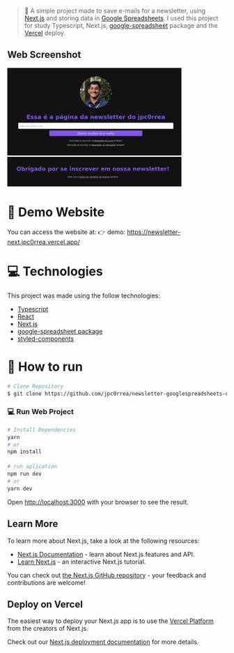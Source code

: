 > :rocket: A simple project made to save e-mails for a newsletter, using [Next.js](https://nextjs.org/) and storing data in [Google Spreadsheets](https://docs.google.com/spreadsheets/u/0/). I used this project for study Typescript, Next.js, [google-spreadsheet](https://www.npmjs.com/package/google-spreadsheet) package and the [Vercel](https://vercel.com) deploy.

## Web Screenshot

<div>
  <img src="./.github/web-preview.png" width="400">
  <img src="./.github/thanks-preview.png" width="400">
</div>

# :eyes: Demo Website

You can access the website at:
👉 demo: https://newsletter-next.jpc0rrea.vercel.app/

# :computer: Technologies

This project was made using the follow technologies:

- [Typescript](https://www.typescriptlang.org/)
- [React](https://reactjs.org/)
- [Next.js](https://nextjs.org/)
- [google-spreadsheet package](https://www.npmjs.com/package/google-spreadsheet)
- [styled-components](https://styled-components.com/)

# :construction_worker: How to run

```bash
# Clone Repository
$ git clone https://github.com/jpc0rrea/newsletter-googlespreadsheets-nextjs.git
```

### 💻 Run Web Project

```bash
# Install Dependencies
yarn
# or
npm install

# run aplication
npm run dev
# or
yarn dev
```

Open [http://localhost:3000](http://localhost:3000) with your browser to see the result.

## Learn More

To learn more about Next.js, take a look at the following resources:

- [Next.js Documentation](https://nextjs.org/docs) - learn about Next.js features and API.
- [Learn Next.js](https://nextjs.org/learn) - an interactive Next.js tutorial.

You can check out [the Next.js GitHub repository](https://github.com/vercel/next.js/) - your feedback and contributions are welcome!

## Deploy on Vercel

The easiest way to deploy your Next.js app is to use the [Vercel Platform](https://vercel.com/import?utm_medium=default-template&filter=next.js&utm_source=create-next-app&utm_campaign=create-next-app-readme) from the creators of Next.js.

Check out our [Next.js deployment documentation](https://nextjs.org/docs/deployment) for more details.
